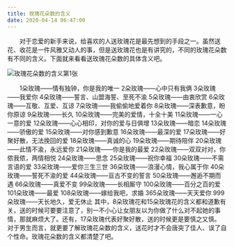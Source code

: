 ```yaml
---
title: 玫瑰花朵数的含义
date: 2020-04-14 06:47:00
---
```




　　对于恋爱的新手来说，给喜欢的人送玫瑰花是最先想到的手段之一。虽然送花、收花是一件风雅又动人的事，但是送玫瑰花也是有讲究的，不同的玫瑰花朵数有不同的含义。下面就来看看送玫瑰花朵数的具体含义吧。

![玫瑰花朵数的含义第1张](/img/dc2f3241338f378c7d3efc8bbfae3455.jpg)

　　1朵玫瑰——情有独钟，你是我的唯一 2朵玫瑰——心中只有我俩 3朵玫瑰——我爱你 4朵玫瑰——誓言、山盟海誓、至死不渝 5朵玫瑰——由衷欣赏 6朵玫瑰——互敬、互爱、互谅 7朵玫瑰——我偷偷地爱着你 8朵玫瑰——深表歉意，盼你原谅 9朵玫瑰——长久 10朵玫瑰——完美的爱情，十全十美 11朵玫瑰——一心一意的爱 12朵玫瑰——心心相印，对你的爱与日俱增 13朵玫瑰——暗恋 14朵玫瑰——骄傲的爱 15朵玫瑰——对你感到歉意 16朵玫瑰——最深的爱 17朵玫瑰——好聚好散，无法挽回的爱 18朵玫瑰——真诚的心 19朵玫瑰——期待陪伴 20朵玫瑰——此情不渝，永远爱你 21朵玫瑰——你是我的最爱 22朵玫瑰——双双对对，你侬我侬，两情相悦 24朵玫瑰——思念 25朵玫瑰——祝你幸福 30朵玫瑰——不需言语的爱 33朵玫瑰——爱你三生三世 36朵玫瑰——浪漫心情，我心属于你 40朵玫瑰——誓死不渝的爱 44朵玫瑰——亘古不变的誓言 50朵玫瑰——邂逅不期而遇 66朵玫瑰——真爱不变 99朵玫瑰——长相厮守 100朵玫瑰——百分之百的爱 101朵玫瑰——最爱 108朵玫瑰——嫁给我吧，求婚 365朵玫瑰——天天爱你 999朵玫瑰——天长地久，爱无休止 其中，8朵玫瑰花和15朵玫瑰花的含义都和道歉有关，送的时候可要要注意了，别一不小心让女朋友以为你做了什么对不起她的事情，那就麻烦大了。还有，17朵玫瑰代表好聚好散，送的时候更是要慎之又慎。 对于男生而言，就更要了解玫瑰花朵数的含义，送花时才不会唐突了佳人、误了自个性命。玫瑰花朵数的含义都清楚了吧。